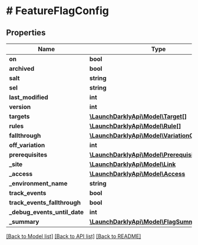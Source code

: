# # FeatureFlagConfig

## Properties

Name | Type | Description | Notes
------------ | ------------- | ------------- | -------------
**on** | **bool** |  |
**archived** | **bool** |  |
**salt** | **string** |  |
**sel** | **string** |  |
**last_modified** | **int** |  |
**version** | **int** |  |
**targets** | [**\LaunchDarklyApi\Model\Target[]**](Target.md) |  | [optional]
**rules** | [**\LaunchDarklyApi\Model\Rule[]**](Rule.md) |  | [optional]
**fallthrough** | [**\LaunchDarklyApi\Model\VariationOrRolloutRep**](VariationOrRolloutRep.md) |  | [optional]
**off_variation** | **int** |  | [optional]
**prerequisites** | [**\LaunchDarklyApi\Model\Prerequisite[]**](Prerequisite.md) |  | [optional]
**_site** | [**\LaunchDarklyApi\Model\Link**](Link.md) |  |
**_access** | [**\LaunchDarklyApi\Model\Access**](Access.md) |  | [optional]
**_environment_name** | **string** |  |
**track_events** | **bool** |  |
**track_events_fallthrough** | **bool** |  |
**_debug_events_until_date** | **int** |  | [optional]
**_summary** | [**\LaunchDarklyApi\Model\FlagSummary**](FlagSummary.md) |  | [optional]

[[Back to Model list]](../../README.md#models) [[Back to API list]](../../README.md#endpoints) [[Back to README]](../../README.md)
